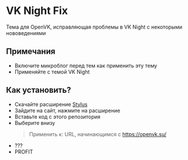 # VK Night Fix
Тема для OpenVK, исправляющая проблемы в VK Night с некоторыми нововедениями
## Примечания
- Включите микроблог перед тем как применить эту тему
- Применяйте с темой VK Night
## Как установить?
- Скачайте расширение [Stylus](https://github.com/openstyles/stylus)
- Зайдите на сайт, нажмите на расширение
- Вставьте код с этого репозитория
- Выберите внизу 
  > Применить к: URL, начинающим­ся с https://openvk.su/
- ???
- PROFIT
